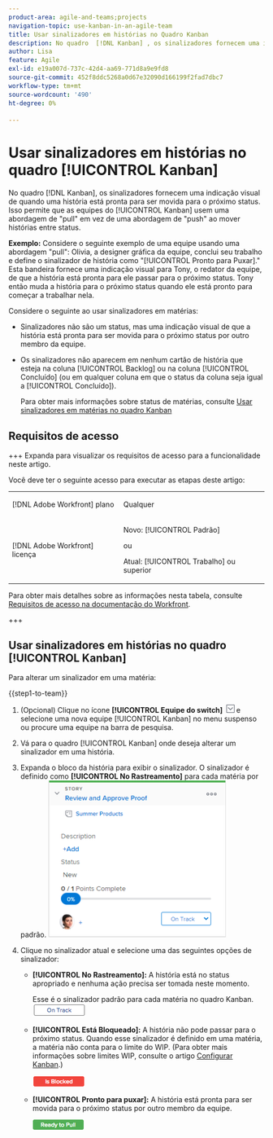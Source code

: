 ```yaml
---
product-area: agile-and-teams;projects
navigation-topic: use-kanban-in-an-agile-team
title: Usar sinalizadores em histórias no Quadro Kanban
description: No quadro  [!DNL Kanban] , os sinalizadores fornecem uma indicação visual de quando uma história está pronta para ser movida para o próximo status. Isso permite que as equipes Kanban usem uma abordagem de "pull" em vez de uma abordagem de "push" ao mover histórias entre status.
author: Lisa
feature: Agile
exl-id: e19a007d-737c-42d4-aa69-771d8a9e9fd8
source-git-commit: 452f8ddc5268a0d67e32090d166199f2fad7dbc7
workflow-type: tm+mt
source-wordcount: '490'
ht-degree: 0%

---
```


# Usar sinalizadores em histórias no quadro [!UICONTROL Kanban]

No quadro [!DNL Kanban], os sinalizadores fornecem uma indicação visual de quando uma história está pronta para ser movida para o próximo status. Isso permite que as equipes do [!UICONTROL Kanban] usem uma abordagem de &quot;pull&quot; em vez de uma abordagem de &quot;push&quot; ao mover histórias entre status.

**Exemplo:** Considere o seguinte exemplo de uma equipe usando uma abordagem &quot;pull&quot;: Olivia, a designer gráfica da equipe, conclui seu trabalho e define o sinalizador de história como &quot;[!UICONTROL Pronto para Puxar].&quot; Esta bandeira fornece uma indicação visual para Tony, o redator da equipe, de que a história está pronta para ele passar para o próximo status. Tony então muda a história para o próximo status quando ele está pronto para começar a trabalhar nela.

Considere o seguinte ao usar sinalizadores em matérias:

* Sinalizadores não são um status, mas uma indicação visual de que a história está pronta para ser movida para o próximo status por outro membro da equipe.
* Os sinalizadores não aparecem em nenhum cartão de história que esteja na coluna [!UICONTROL Backlog] ou na coluna [!UICONTROL Concluído] (ou em qualquer coluna em que o status da coluna seja igual a [!UICONTROL Concluído]).

  Para obter mais informações sobre status de matérias, consulte [Usar sinalizadores em matérias no quadro Kanban](#updating-the-status-of-stories-and-subtasks)

## Requisitos de acesso

+++ Expanda para visualizar os requisitos de acesso para a funcionalidade neste artigo.

Você deve ter o seguinte acesso para executar as etapas deste artigo:

<table style="table-layout:auto"> 
 <col> 
 </col> 
 <col> 
 </col> 
 <tbody> 
  <tr> 
   <td role="rowheader">[!DNL Adobe Workfront] plano</td> 
   <td> <p>Qualquer</p> </td> 
  </tr> 
  <tr> 
   <td role="rowheader">[!DNL Adobe Workfront] licença</td> 
   <td> <p>Novo: [!UICONTROL Padrão]</p> 
   ou
   <p>Atual: [!UICONTROL Trabalho] ou superior</p> </td> 
  </tr>
 </tbody> 
</table>

Para obter mais detalhes sobre as informações nesta tabela, consulte [Requisitos de acesso na documentação do Workfront](/help/quicksilver/administration-and-setup/add-users/access-levels-and-object-permissions/access-level-requirements-in-documentation.md).

+++

## Usar sinalizadores em histórias no quadro [!UICONTROL Kanban]

Para alterar um sinalizador em uma matéria:

{{step1-to-team}}

1. (Opcional) Clique no ícone **[!UICONTROL Equipe do switch]** ![Ícone da equipe do switch](assets/switch-team-icon.png) e selecione uma nova equipe [!UICONTROL Kanban] no menu suspenso ou procure uma equipe na barra de pesquisa.

1. Vá para o quadro [!UICONTROL Kanban] onde deseja alterar um sinalizador em uma história.
1. Expanda o bloco da história para exibir o sinalizador.
O sinalizador é definido como **[!UICONTROL No Rastreamento]** para cada matéria por padrão.
   ![Cartão Kanban](assets/agile-storycard-kanban-2021-350x308.png)

1. Clique no sinalizador atual e selecione uma das seguintes opções de sinalizador:

   * **[!UICONTROL No Rastreamento]:** A história está no status apropriado e nenhuma ação precisa ser tomada neste momento.

     Esse é o sinalizador padrão para cada matéria no quadro Kanban.
     ![kanban_flag_ontrack.png](assets/kanban-flag-ontrack.png)

   * **[!UICONTROL Está Bloqueado]:** A história não pode passar para o próximo status. Quando esse sinalizador é definido em uma matéria, a matéria não conta para o limite do WIP. (Para obter mais informações sobre limites WIP, consulte o artigo [Configurar Kanban](../../agile/get-started-with-agile-in-workfront/configure-kanban.md).)

     ![kanban_flag_blocked.png](assets/kanban-flag-blocked.png)

   * **[!UICONTROL Pronto para puxar]:** A história está pronta para ser movida para o próximo status por outro membro da equipe.

     ![kanban_flag_ready.png](assets/kanban-flag-ready.png)

